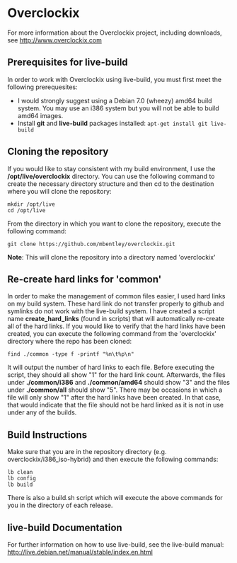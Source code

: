 # Overclockix 
For more information about the Overclockix project, including downloads, see http://www.overclockix.com

## Prerequisites for live-build
In order to work with Overclockix using live-build, you must first meet the following prerequesites:
- I would strongly suggest using a Debian 7.0 (wheezy) amd64 build system.  You may use an i386 system but you will not be able to build amd64 images.
- Install **git** and **live-build** packages installed:  `apt-get install git live-build`

## Cloning the repository
If you would like to stay consistent with my build environment, I use the **/opt/live/overclockix** directory.  You can use the following command to create the necessary directory structure and then cd to the destination where you will clone the repository:
```
mkdir /opt/live
cd /opt/live
```

From the directory in which you want to clone the repository, execute the following command:
```
git clone https://github.com/mbentley/overclockix.git
```
**Note**: This will clone the repository into a directory named 'overclockix'

## Re-create hard links for 'common'
In order to make the management of common files easier, I used hard links on my build system.  These hard link do not transfer properly to github and symlinks do not work with the live-build system.  I have created a script name **create_hard_links** (found in scripts) that will automatically re-create all of the hard links.
If you would like to verify that the hard links have been created, you can execute the following command from the 'overclockix' directory where the repo has been cloned:
```
find ./common -type f -printf "%n\t%p\n"
```
It will output the number of hard links to each file.  Before executing the script, they should all show "1" for the hard link count.  Afterwards, the files under **./common/i386** and **./common/amd64** should show "3" and the files under **./common/all** should show "5".  There may be occasions in which a file will only show "1" after the hard links have been created.  In that case, that would indicate that the file should not be hard linked as it is not in use under any of the builds.

## Build Instructions
Make sure that you are in the repository directory (e.g. overclockix/i386_iso-hybrid) and then execute the following commands:
```
lb clean
lb config
lb build
```
There is also a build.sh script which will execute the above commands for you in the directory of each release.

## live-build Documentation
For further information on how to use live-build, see the live-build manual:  http://live.debian.net/manual/stable/index.en.html
